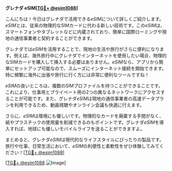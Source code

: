 **グレナダ eSIM[[TG💪+ @esim1088](https://t.me/s/esim1088)]**

こんにちは！今日はグレナダで活用できる*eSIM*について詳しくご紹介します。*eSIM*とは、従来の物理的なSIMカードに代わる新しい技術です。この*eSIM*は、スマートフォンやタブレットなどに内蔵されており、簡単に国際ローミングや現地の通信事業者と契約することができます。

グレナダでは*eSIM*を活用することで、現地の生活や旅行がさらに便利になります。例えば、海外旅行中にグレナダでインターネットを使用したい場合、物理的なSIMカードを購入して挿入する必要はありません。*eSIM*なら、アプリから簡単にセットアップ可能なので、スムーズにインターネット接続を開始できます。特に頻繁に海外に出張や旅行に行く方には非常に便利なツールですね！

*eSIM*の良いところは、複数のSIMプロファイルを持つことができることです。これにより、仕事用とプライベート用の2つの異なるネットワークにアクセスすることが可能です。また、グレナダ*eSIM*は現地の通信事業者の高速データプランを利用できるため、動画視聴やオンライン会議も快適に行えます。

さらに、*eSIM*は環境にも優しいです。物理的なカードを廃棄する手間がなく、紙やプラスチックの使用量を削減できるのもポイントです。グレナダ*eSIM*を導入すれば、地球にも優しいモバイルライフを送ることができますよ。

まとめると、グレナダ*eSIM*は現代的なライフスタイルにぴったりの製品です。旅行や仕事、日常生活において、*eSIM*の利便性と柔軟性をぜひ体験してみてください！[[TG💪+ @esim1088](https://t.me/s/esim1088)]

[[TG💪+ @esim1088](https://t.me/s/esim1088) ![Image](https://i.postimg.cc/Y0z9fWf4/image.png)]